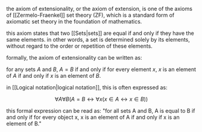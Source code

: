 the axiom of extensionality, or the axiom of extension, is one of the axioms of [[Zermelo-Fraenkel]] set theory (ZF), which is a standard form of axiomatic set theory in the foundation of mathematics.

this axiom states that two [[Sets|sets]] are equal if and only if they have the same elements. in other words, a set is determined solely by its elements, without regard to the order or repetition of these elements.

formally, the axiom of extensionality can be written as:

for any sets $A$ and $B$, $A=B$ if and only if for every element $x$, $x$ is an element of $A$ if and only if $x$ is an element of $B$.

in [[Logical notation|logical notation]], this is often expressed as:

$$
\forall A\forall B(A = B\leftrightarrow\forall x(x\in A\leftrightarrow x\in B))
$$

this formal expression can be read as: "for all sets A and B, A is equal to B if and only if for every object x, x is an element of A if and only if x is an element of B."